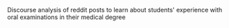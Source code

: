 Discourse analysis of reddit posts to learn about students' experience with oral examinations in their medical degree